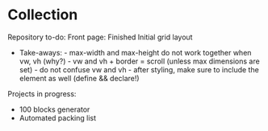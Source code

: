 # Collection

Repository to-do:
 Front page: Finished Initial grid layout
   - Take-aways:
    - max-width and max-height do not work together when vw, vh (why?)
    - vw and vh + border = scroll (unless max dimensions are set)
    - do not confuse vw and vh
    - after styling, make sure to include the element as well (define && declare!)
  
  
Projects in progress:
  - 100 blocks generator
  - Automated packing list

